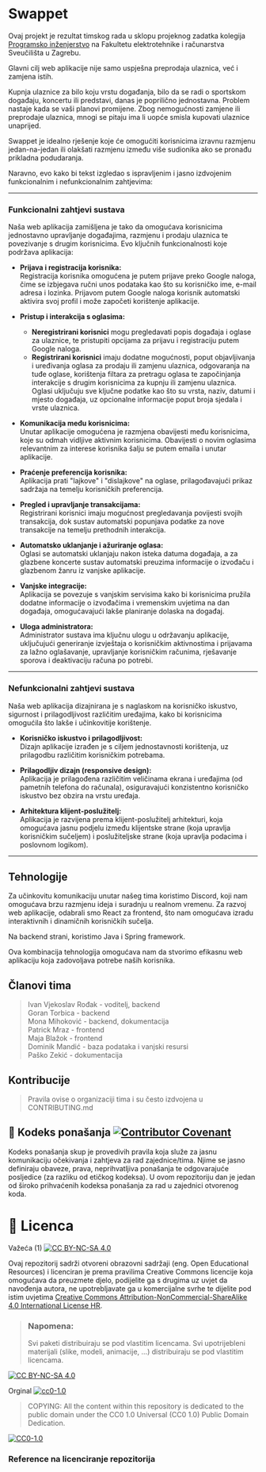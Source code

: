 # Swappet

Ovaj projekt je rezultat timskog rada u sklopu projeknog zadatka kolegija [Programsko inženjerstvo](https://www.fer.unizg.hr/predmet/proinz) na Fakultetu elektrotehnike i računarstva Sveučilišta u Zagrebu.

Glavni cilj web aplikacije nije samo uspješna preprodaja ulaznica, već i zamjena istih.

Kupnja ulaznice za bilo koju vrstu događanja, bilo da se radi o sportskom događaju, koncertu ili predstavi, danas je poprilično jednostavna. Problem nastaje kada se vaši planovi promijene. Zbog nemogućnosti zamjene ili preprodaje ulaznica, mnogi se pitaju ima li uopće smisla kupovati ulaznice unaprijed. 

Swappet je idealno rješenje koje će omogućiti korisnicima izravnu razmjenu jedan-na-jedan ili olakšati razmjenu između više sudionika ako se pronađu prikladna podudaranja.

Naravno, evo kako bi tekst izgledao s ispravljenim i jasno izdvojenim funkcionalnim i nefunkcionalnim zahtjevima:

---

### Funkcionalni zahtjevi sustava
Naša web aplikacija zamišljena je tako da omogućava korisnicima jednostavno upravljanje događajima, razmjenu i prodaju ulaznica te povezivanje s drugim korisnicima. Evo ključnih funkcionalnosti koje podržava aplikacija:

- **Prijava i registracija korisnika:**  
   Registracija korisnika omogućena je putem prijave preko Google naloga, čime se izbjegava ručni unos podataka kao što su korisničko ime, e-mail adresa i lozinka. Prijavom putem Google naloga korisnik automatski aktivira svoj profil i može započeti korištenje aplikacije.

- **Pristup i interakcija s oglasima:**  
   - **Neregistrirani korisnici** mogu pregledavati popis događaja i oglase za ulaznice, te pristupiti opcijama za prijavu i registraciju putem Google naloga.
   - **Registrirani korisnici** imaju dodatne mogućnosti, poput objavljivanja i uređivanja oglasa za prodaju ili zamjenu ulaznica, odgovaranja na tuđe oglase, korištenja filtara za pretragu oglasa te započinjanja interakcije s drugim korisnicima za kupnju ili zamjenu ulaznica. Oglasi uključuju sve ključne podatke kao što su vrsta, naziv, datumi i mjesto događaja, uz opcionalne informacije poput broja sjedala i vrste ulaznica.

- **Komunikacija među korisnicima:**  
   Unutar aplikacije omogućena je razmjena obavijesti među korisnicima, koje su odmah vidljive aktivnim korisnicima. Obavijesti o novim oglasima relevantnim za interese korisnika šalju se putem emaila i unutar aplikacije.

- **Praćenje preferencija korisnika:**  
   Aplikacija prati "lajkove" i "dislajkove" na oglase, prilagođavajući prikaz sadržaja na temelju korisničkih preferencija.

- **Pregled i upravljanje transakcijama:**  
   Registrirani korisnici imaju mogućnost pregledavanja povijesti svojih transakcija, dok sustav automatski popunjava podatke za nove transakcije na temelju prethodnih interakcija.

- **Automatsko uklanjanje i ažuriranje oglasa:**  
   Oglasi se automatski uklanjaju nakon isteka datuma događaja, a za glazbene koncerte sustav automatski preuzima informacije o izvođaču i glazbenom žanru iz vanjske aplikacije.

- **Vanjske integracije:**  
   Aplikacija se povezuje s vanjskim servisima kako bi korisnicima pružila dodatne informacije o izvođačima i vremenskim uvjetima na dan događaja, omogućavajući lakše planiranje dolaska na događaj.

- **Uloga administratora:**  
   Administrator sustava ima ključnu ulogu u održavanju aplikacije, uključujući generiranje izvještaja o korisničkim aktivnostima i prijavama za lažno oglašavanje, upravljanje korisničkim računima, rješavanje sporova i deaktivaciju računa po potrebi.


---

### Nefunkcionalni zahtjevi sustava
Naša web aplikacija dizajnirana je s naglaskom na korisničko iskustvo, sigurnost i prilagodljivost različitim uređajima, kako bi korisnicima omogućila što lakše i učinkovitije korištenje.

- **Korisničko iskustvo i prilagodljivost:**  
   Dizajn aplikacije izrađen je s ciljem jednostavnosti korištenja, uz prilagodbu različitim korisničkim potrebama. 

- **Prilagodljiv dizajn (responsive design):**  
   Aplikacija je prilagođena različitim veličinama ekrana i uređajima (od pametnih telefona do računala), osiguravajući konzistentno korisničko iskustvo bez obzira na vrstu uređaja.

- **Arhitektura klijent-poslužitelj:**  
   Aplikacija je razvijena prema klijent-poslužitelj arhitekturi, koja omogućava jasnu podjelu između klijentske strane (koja upravlja korisničkim sučeljem) i poslužiteljske strane (koja upravlja podacima i poslovnom logikom). 


---

## Tehnologije
Za učinkovitu komunikaciju unutar našeg tima koristimo Discord, koji nam omogućava brzu razmjenu ideja i suradnju u realnom vremenu. Za razvoj web aplikacije, odabrali smo React za frontend, što nam omogućava izradu interaktivnih i dinamičnih korisničkih sučelja. 

Na backend strani, koristimo Java i Spring framework. 

Ova kombinacija tehnologija omogućava nam da stvorimo efikasnu web aplikaciju koja zadovoljava potrebe naših korisnika.

## Članovi tima 
> Ivan Vjekoslav Rođak - voditelj, backend  
> Goran Torbica - backend  
> Mona Mihoković - backend, dokumentacija  
> Patrick Mraz - frontend  
> Maja Blažok - frontend  
> Dominik Mandić - baza podataka i vanjski resursi  
> Paško Zekić - dokumentacija  

## Kontribucije
>Pravila ovise o organizaciji tima i su često izdvojena u CONTRIBUTING.md



## 📝 Kodeks ponašanja [![Contributor Covenant](https://img.shields.io/badge/Contributor%20Covenant-2.1-4baaaa.svg)](CODE_OF_CONDUCT.md)
Kodeks ponašanja skup je provedivih pravila koja služe za jasnu komunikaciju očekivanja i zahtjeva za rad zajednice/tima. Njime se jasno definiraju obaveze, prava, neprihvatljiva ponašanja te  odgovarajuće posljedice (za razliku od etičkog kodeksa). U ovom repozitoriju dan je jedan od široko prihvaćenih kodeksa ponašanja za rad u zajednici otvorenog koda.

# 📝 Licenca
Važeća (1)
[![CC BY-NC-SA 4.0][cc-by-nc-sa-shield]][cc-by-nc-sa]

Ovaj repozitorij sadrži otvoreni obrazovni sadržaji (eng. Open Educational Resources)  i licenciran je prema pravilima Creative Commons licencije koja omogućava da preuzmete djelo, podijelite ga s drugima uz 
uvjet da navođenja autora, ne upotrebljavate ga u komercijalne svrhe te dijelite pod istim uvjetima [Creative Commons Attribution-NonCommercial-ShareAlike 4.0 International License HR][cc-by-nc-sa].
>
> ### Napomena:
>
> Svi paketi distribuiraju se pod vlastitim licencama.
> Svi upotrijebleni materijali  (slike, modeli, animacije, ...) distribuiraju se pod vlastitim licencama.

[![CC BY-NC-SA 4.0][cc-by-nc-sa-image]][cc-by-nc-sa]

[cc-by-nc-sa]: https://creativecommons.org/licenses/by-nc/4.0/deed.hr 
[cc-by-nc-sa-image]: https://licensebuttons.net/l/by-nc-sa/4.0/88x31.png
[cc-by-nc-sa-shield]: https://img.shields.io/badge/License-CC%20BY--NC--SA%204.0-lightgrey.svg

Orginal [![cc0-1.0][cc0-1.0-shield]][cc0-1.0]
>
>COPYING: All the content within this repository is dedicated to the public domain under the CC0 1.0 Universal (CC0 1.0) Public Domain Dedication.
>
[![CC0-1.0][cc0-1.0-image]][cc0-1.0]

[cc0-1.0]: https://creativecommons.org/licenses/by/1.0/deed.en
[cc0-1.0-image]: https://licensebuttons.net/l/by/1.0/88x31.png
[cc0-1.0-shield]: https://img.shields.io/badge/License-CC0--1.0-lightgrey.svg

### Reference na licenciranje repozitorija
